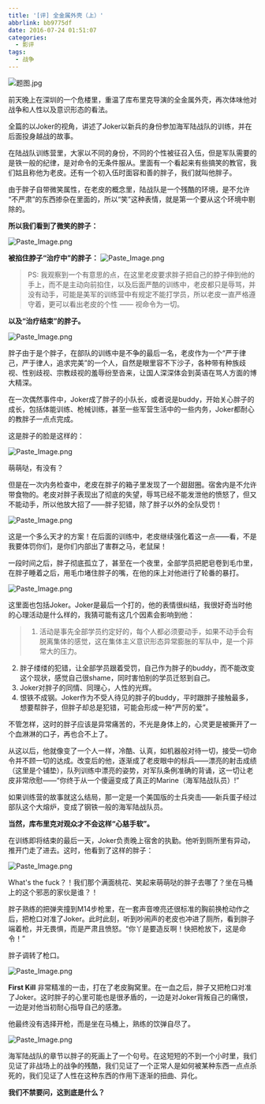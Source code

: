 ```yaml
---
title: '[评] 全金属外壳（上）'
abbrlink: bb9775df
date: 2016-07-24 01:51:07
categories:
  - 影评
tags:
  - 战争
---
```



![题图.jpg](http://q6d3pw4zw.bkt.clouddn.com/%E5%85%A8%E9%87%91%E5%B1%9E%E5%A4%96%E5%A3%B3%E4%B8%8A_1.png)

前天晚上在深圳的一个危楼里，重温了库布里克导演的全金属外壳，再次体味他对战争和人性以及意识形态的看法。

<!--more-->

全篇的以Joker的视角，讲述了Joker以新兵的身份参加海军陆战队的训练，并在后面投身越战的故事。

在陆战队训练营里，大家以不同的身份，不同的个性被征召入伍，但是军队需要的是铁一般的纪律，是对命令的无条件服从。里面有一个看起来有些搞笑的教官，我们姑且称他为老皮。还有一个初入伍时面容和善的胖子，我们就叫他胖子。

由于胖子自带微笑属性，在老皮的概念里，陆战队是一个残酷的环境，是不允许
“不严肃”的东西掺杂在里面的，所以“笑”这种表情，就是第一个要从这个环境中剔除的。

**所以我们看到了微笑的胖子：**

![Paste_Image.png](http://q6d3pw4zw.bkt.clouddn.com/%E5%85%A8%E9%87%91%E5%B1%9E%E5%A4%96%E5%A3%B3%E4%B8%8A_2.png)

**被掐住脖子“治疗中”的胖子：**
![Paste_Image.png](http://q6d3pw4zw.bkt.clouddn.com/%E5%85%A8%E9%87%91%E5%B1%9E%E5%A4%96%E5%A3%B3%E4%B8%8A_3.png)
> PS: 我观察到一个有意思的点，在这里老皮要求胖子把自己的脖子伸到他的手上，而不是主动向前掐住，以及后面严酷的训练中，老皮都只是辱骂，并没有动手，可能是美军的训练营中有规定不能打学员，所以老皮一直严格遵守着，更可以看出老皮的个性 —— 视命令为一切。

**以及“治疗结束”的胖子。**

![Paste_Image.png](http://q6d3pw4zw.bkt.clouddn.com/%E5%85%A8%E9%87%91%E5%B1%9E%E5%A4%96%E5%A3%B3%E4%B8%8A_4.png)

胖子由于是个胖子，在部队的训练中是不争的最后一名，老皮作为一个“严于律己，严于律人，追求完美”的一个人，自然是眼里容不下沙子，各种带有种族歧视、性别歧视、宗教歧视的羞辱纷至沓来，让国人深深体会到英语在骂人方面的博大精深。

在一次偶然事件中，Joker成了胖子的小队长，或者说是buddy，开始关心胖子的成长，包括体能训练、枪械训练，甚至一些军营生活中的一些内务，Joker都耐心的教胖子一点点完成。

这是胖子的脸是这样的：

![Paste_Image.png](http://q6d3pw4zw.bkt.clouddn.com/%E5%85%A8%E9%87%91%E5%B1%9E%E5%A4%96%E5%A3%B3%E4%B8%8A_5.png)

萌萌哒，有没有？

但是在一次内务检查中，老皮在胖子的箱子里发现了一个甜甜圈。宿舍内是不允许带食物的。老皮对胖子表现出了彻底的失望，辱骂已经不能发泄他的愤怒了，但又不能动手，所以他放大招了——胖子犯错，除了胖子以外的全队受罚！

![Paste_Image.png](http://q6d3pw4zw.bkt.clouddn.com/%E5%85%A8%E9%87%91%E5%B1%9E%E5%A4%96%E5%A3%B3%E4%B8%8A_6.png)

这是一个多么天才的方案！在后面的训练中，老皮继续强化着这一点——看，不是我要体罚你们，是你们内部出了害群之马，老鼠屎！

一段时间之后，胖子彻底孤立了，甚至在一个夜里，全部学员把肥皂卷到毛巾里，在胖子睡着之后，用毛巾堵住胖子的嘴，在他的床上对他进行了轮番的暴打。

![Paste_Image.png](http://q6d3pw4zw.bkt.clouddn.com/%E5%85%A8%E9%87%91%E5%B1%9E%E5%A4%96%E5%A3%B3%E4%B8%8A_7.png)

这里面也包括Joker。Joker是最后一个打的，他的表情很纠结，我很好奇当时他的心理活动是什么样的，我猜可能有这几个因素会影响到他：
>1. 活动是事先全部学员约定好的，每个人都必须要动手，如果不动手会有脱离集体的感觉，这在集体主义意识形态异常膨胀的军队中，是一个非常大的压力。
2. 胖子缕缕的犯错，让全部学员跟着受罚，自己作为胖子的buddy，而不能改变这个现状，感觉自己很shame，同时害怕别的学员迁怒到自己。
3. Joker对胖子的同情、同理心，人性的光辉。
4. 恨铁不成钢。Joker作为不受人待见的胖子的buddy，平时跟胖子接触最多，想要帮胖子，但胖子却总是犯错，可能会形成一种“严厉的爱”。

不管怎样，这时的胖子应该是异常痛苦的，不光是身体上的，心灵更是被撕开了一个血淋淋的口子，再也合不上了。

从这以后，他就像变了一个人一样，冷酷、认真，如机器般对待一切，接受一切命令并不顾一切的达成。改变后的他，逐渐成了老皮眼中的标兵——漂亮的射击成绩（这里是个铺垫），队列训练中漂亮的姿势，对军队条例准确的背诵，这一切让老皮非常欣慰——“你终于从一个傻逼变成了真正的Marine（海军陆战队员）!”

如果训练营的故事就这么结局，那一定是一个美国版的士兵突击——新兵蛋子经过部队这个大熔炉，变成了钢铁一般的海军陆战队员。

**当然，库布里克对观众才不会这样“心慈手软”。**

在训练即将结束的最后一天，Joker负责晚上宿舍的执勤。他听到厕所里有异动，推开门走了进去。这时，他看到了这样的胖子：

![Paste_Image.png](http://q6d3pw4zw.bkt.clouddn.com/%E5%85%A8%E9%87%91%E5%B1%9E%E5%A4%96%E5%A3%B3%E4%B8%8A_8.png)

What's the fuck？！我们那个满面桃花、笑起来萌萌哒的胖子去哪了？坐在马桶上的这个邪恶的家伙是谁？！

胖子熟练的把弹夹撞到M14步枪里，在一套声音嘹亮还很标准的胸前换枪动作之后，把枪口对准了Joker。此时此刻，听到吵闹声的老皮也冲进了厕所，看到胖子端着枪，并无畏惧，而是严肃且愤怒。“你丫是要造反啊！快把枪放下，这是命令！”

胖子调转了枪口。

![Paste_Image.png](http://q6d3pw4zw.bkt.clouddn.com/%E5%85%A8%E9%87%91%E5%B1%9E%E5%A4%96%E5%A3%B3%E4%B8%8A_9.png)

**First Kill** 
非常精准的一击，打在了老皮胸窝里。在一血之后，胖子又把枪口对准了Joker。这时胖子的心里可能也是很矛盾的，一边是对Joker背叛自己的痛恨，一边是对他当初耐心指导自己的感激。

他最终没有选择开枪，而是坐在马桶上，熟练的饮弹自尽了。

![Paste_Image.png](http://q6d3pw4zw.bkt.clouddn.com/%E5%85%A8%E9%87%91%E5%B1%9E%E5%A4%96%E5%A3%B3%E4%B8%8A_10.png)

海军陆战队的章节以胖子的死画上了一个句号。在这短短的不到一个小时里，我们见证了非战场上的战争的残酷，我们见证了一个正常人是如何被某种东西一点点杀死的，我们见证了人性在这种东西的作用下逐渐的扭曲、异化。

**我们不禁要问，这到底是什么？**